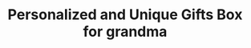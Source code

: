 ---
template: Services
path: /services/web-migration
title: Personalized and Unique Gifts Box for grandma
keywords:
metaDescription: Finding the perfect personalized gift for grandma could be easy as you think. Show those grandmas in your life how much you care about him.
---
